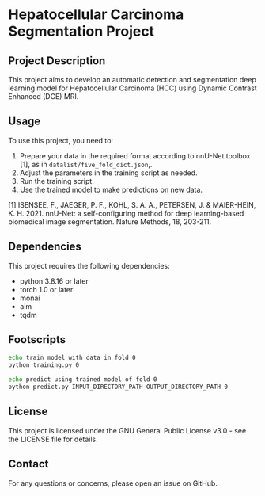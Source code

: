 # Hepatocellular Carcinoma Segmentation Project

## Project Description

This project aims to develop an automatic detection and segmentation deep learning model for Hepatocellular Carcinoma (HCC) using Dynamic Contrast Enhanced (DCE) MRI.

## Usage

To use this project, you need to:

1. Prepare your data in the required format according to nnU-Net toolbox [1], as in `datalist/five_fold_dict.json`,.
2. Adjust the parameters in the training script as needed.
3. Run the training script.
4. Use the trained model to make predictions on new data.

[1] ISENSEE, F., JAEGER, P. F., KOHL, S. A. A., PETERSEN, J. & MAIER-HEIN, K. H. 2021. nnU-Net: a self-configuring method for deep learning-based biomedical image segmentation. Nature Methods, 18, 203-211.

## Dependencies

This project requires the following dependencies:

- python 3.8.16 or later
- torch 1.0 or later
- monai
- aim
- tqdm

## Footscripts

```bash
echo train model with data in fold 0
python training.py 0
```

```bash
echo predict using trained model of fold 0
python predict.py INPUT_DIRECTORY_PATH OUTPUT_DIRECTORY_PATH 0
```

## License

This project is licensed under the GNU General Public License v3.0 - see the LICENSE file for details.

## Contact

For any questions or concerns, please open an issue on GitHub.
